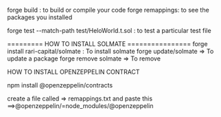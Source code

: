 forge build : to build or compile your code 
forge remappings: to see the packages you installed 

forge test --match-path test/HeloWorld.t.sol : to test a particular test file 

========= HOW TO INSTALL SOLMATE ================
forge install rari-capital/solmate : To install solmate
forge update/solmate => To update a package
forge remove solmate => To remove 


HOW TO INSTALL OPENZEPPELIN CONTRACT

 npm install @openzeppelin/contracts

 create a file called => remappings.txt and paste this ==>@openzeppelin/=node_modules/@openzeppelin